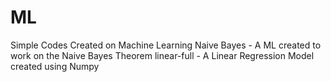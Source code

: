 # ML
Simple Codes Created on Machine Learning
Naive Bayes - A ML created to work on the Naive Bayes Theorem
linear-full - A Linear Regression Model created using Numpy
